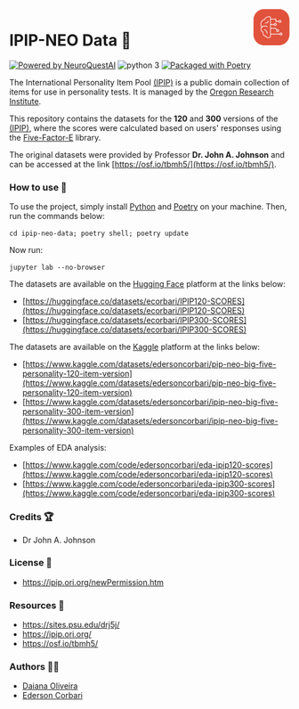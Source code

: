 <img src="https://raw.githubusercontent.com/NeuroQuestAi/neuroquestai.github.io/main/brand/logo/neuroquest-orange-logo.png" align="right" width="65" height="65"/>

# IPIP-NEO Data 🌊

[![Powered by NeuroQuestAI](https://img.shields.io/badge/powered%20by-NeuroQuestAI-orange.svg?style=flat&colorA=E1523D&colorB=007D8A)](
https://neuroquest.ai)
![python 3][python_version]
[![Packaged with Poetry][poetry-badge]](https://python-poetry.org/)

[poetry-badge]: https://img.shields.io/badge/packaging-poetry-cyan.svg
[python_version]: https://img.shields.io/static/v1.svg?label=python&message=3%20&color=blue

The International Personality Item Pool [(IPIP)](https://ipip.ori.org/) is a public domain collection of items for use in personality tests. It is managed by the [Oregon Research Institute](https://www.ori.org/).

This repository contains the datasets for the **120** and **300** versions of the [(IPIP)](https://ipip.ori.org/), where the scores were calculated based on users' responses 
using the [Five-Factor-E](https://github.com/NeuroQuestAi/five-factor-e) library.

The original datasets were provided by Professor **Dr. John A. Johnson** and can be accessed at the link [https://osf.io/tbmh5/](https://osf.io/tbmh5/).

### How to use 🚀

To use the project, simply install [Python](https://www.python.org/) and [Poetry](https://python-poetry.org/) on your machine. Then, run the commands below:

```shell
cd ipip-neo-data; poetry shell; poetry update
```

Now run:

```shell
jupyter lab --no-browser
```

The datasets are available on the [Hugging Face](https://huggingface.co/) platform at the links below:

- [https://huggingface.co/datasets/ecorbari/IPIP120-SCORES](https://huggingface.co/datasets/ecorbari/IPIP120-SCORES)
- [https://huggingface.co/datasets/ecorbari/IPIP300-SCORES](https://huggingface.co/datasets/ecorbari/IPIP300-SCORES)

The datasets are available on the [Kaggle](https://www.kaggle.com/) platform at the links below:

- [https://www.kaggle.com/datasets/edersoncorbari/pip-neo-big-five-personality-120-item-version](https://www.kaggle.com/datasets/edersoncorbari/pip-neo-big-five-personality-120-item-version)
- [https://www.kaggle.com/datasets/edersoncorbari/ipip-neo-big-five-personality-300-item-version](https://www.kaggle.com/datasets/edersoncorbari/ipip-neo-big-five-personality-300-item-version)

Examples of EDA analysis:

- [https://www.kaggle.com/code/edersoncorbari/eda-ipip120-scores](https://www.kaggle.com/code/edersoncorbari/eda-ipip120-scores)
- [https://www.kaggle.com/code/edersoncorbari/eda-ipip300-scores](https://www.kaggle.com/code/edersoncorbari/eda-ipip300-scores)

### Credits 🏆

  * Dr John A. Johnson

### License 🙋

  * https://ipip.ori.org/newPermission.htm

### Resources 📗

  * https://sites.psu.edu/drj5j/
  * https://ipip.ori.org/
  * https://osf.io/tbmh5/

### Authors 👨‍💻

  * [Daiana Oliveira](mailto:d@NeuroQuest.ai)
  * [Ederson Corbari](mailto:e@NeuroQuest.ai)
